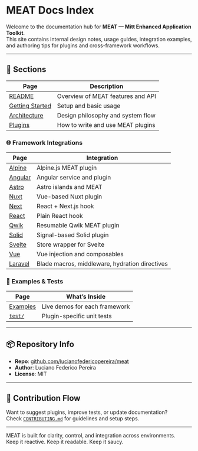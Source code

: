 # MEAT Docs Index

Welcome to the documentation hub for **MEAT — Mitt Enhanced Application Toolkit**.  
This site contains internal design notes, usage guides, integration examples, and authoring tips for plugins and cross-framework workflows.

---

## 📖 Sections

| Page | Description |
|------|-------------|
| [README](./README.md) | Overview of MEAT features and API |
| [Getting Started](./Getting-Started.md) | Setup and basic usage |
| [Architecture](./architecture.md) | Design philosophy and system flow |
| [Plugins](./plugins.md) | How to write and use MEAT plugins |

### 🌐 Framework Integrations

| Page | Integration |
|------|-------------|
| [Alpine](./alpine.md) | Alpine.js MEAT plugin |
| [Angular](./angular.md) | Angular service and plugin |
| [Astro](./astro.md) | Astro islands and MEAT |
| [Nuxt](./nuxt.md) | Vue-based Nuxt plugin |
| [Next](./next.md) | React + Next.js hook |
| [React](./react.md) | Plain React hook |
| [Qwik](./qwik.md) | Resumable Qwik MEAT plugin |
| [Solid](./solid.md) | Signal-based Solid plugin |
| [Svelte](./svelte.md) | Store wrapper for Svelte |
| [Vue](./vue.md) | Vue injection and composables |
| [Laravel](./laravel.md) | Blade macros, middleware, hydration directives |


### 🧪 Examples & Tests

| Page | What’s Inside |
|------|----------------|
| [Examples](../examples/) | Live demos for each framework |
| [`test/`](../../test/) | Plugin-specific unit tests |

---

## 📦 Repository Info

- **Repo**: [github.com/lucianofedericopereira/meat](https://github.com/lucianofedericopereira/meat)
- **Author**: Luciano Federico Pereira
- **License**: MIT

---

## 🧱 Contribution Flow

Want to suggest plugins, improve tests, or update documentation?  
Check [`CONTRIBUTING.md`](../../CONTRIBUTING.md) for guidelines and setup steps.

---

MEAT is built for clarity, control, and integration across environments.  
Keep it reactive. Keep it readable. Keep it saucy.

